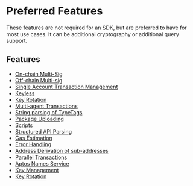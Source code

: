 # Preferred Features

These features are not required for an SDK, but are preferred to have for most use cases. It can be additional
cryptography or additional query support.

## Features

- [On-chain Multi-Sig](./multi_sig.feature)
- [Off-chain Multi-sig](./multi_key.feature)
- [Single Account Transaction Management](./transaction_management.feature)
- [Keyless](./keyless.feature)
- [Key Rotation](./key_rotation.feature)
- [Multi-agent Transactions](./multi_agent.feature)
- [String parsing of TypeTags](./type_tag_parsing.feature)
- [Package Uploading](./package_uploading.feature)
- [Scripts](./scripts.feature)
- [Structured API Parsing](./structured_api.feature)
- [Gas Estimation](./gas_estimation.feature)
- [Error Handling](./error_handling.feature)
- [Address Derivation of sub-addresses](./address_derivation.feature)
- [Parallel Transactions](./parallel_transactions.feature)
- [Aptos Names Service](./ans.feature)
- [Key Management](./key_management.feature)
- [Key Rotation](./key_rotation.feature)
